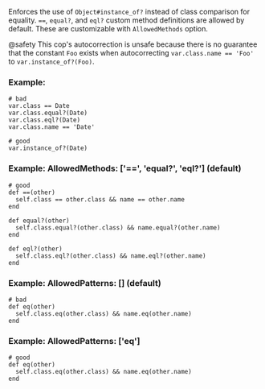 Enforces the use of `Object#instance_of?` instead of class comparison
for equality.
`==`, `equal?`, and `eql?` custom method definitions are allowed by default.
These are customizable with `AllowedMethods` option.

@safety
    This cop's autocorrection is unsafe because there is no guarantee that
    the constant `Foo` exists when autocorrecting `var.class.name == 'Foo'` to
    `var.instance_of?(Foo)`.

### Example:
    # bad
    var.class == Date
    var.class.equal?(Date)
    var.class.eql?(Date)
    var.class.name == 'Date'

    # good
    var.instance_of?(Date)

### Example: AllowedMethods: ['==', 'equal?', 'eql?'] (default)
    # good
    def ==(other)
      self.class == other.class && name == other.name
    end

    def equal?(other)
      self.class.equal?(other.class) && name.equal?(other.name)
    end

    def eql?(other)
      self.class.eql?(other.class) && name.eql?(other.name)
    end

### Example: AllowedPatterns: [] (default)
    # bad
    def eq(other)
      self.class.eq(other.class) && name.eq(other.name)
    end

### Example: AllowedPatterns: ['eq']
    # good
    def eq(other)
      self.class.eq(other.class) && name.eq(other.name)
    end
